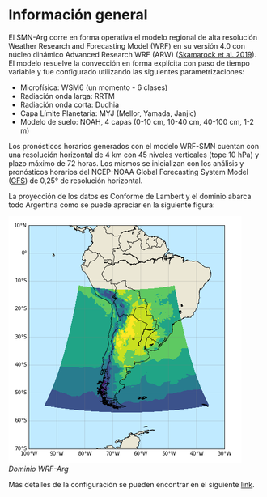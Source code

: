 # Información general

El SMN-Arg corre en forma operativa el modelo regional de alta resolución Weather Research and Forecasting Model (WRF) en su versión 4.0 con núcleo dinámico Advanced Research WRF (ARW) (<a href="https://www2.mmm.ucar.edu/wrf/users/docs/technote/v4_technote.pdf" target="_blank">Skamarock et al. 2019</a>). El modelo resuelve la convección en forma explícita con paso de tiempo variable y fue configurado utilizando las siguientes parametrizaciones: <br />
- Microfísica: WSM6 (un momento - 6 clases)
- Radiación onda larga: RRTM
- Radiación onda corta: Dudhia
- Capa Límite Planetaria: MYJ (Mellor, Yamada, Janjic)
- Modelo de suelo: NOAH, 4 capas (0-10 cm, 10-40 cm, 40-100 cm, 1-2 m)

Los pronósticos horarios generados con el modelo WRF-SMN cuentan con una resolución horizontal de 4 km con 45 niveles verticales (tope 10 hPa) y plazo máximo de 72 horas. Los mismos se inicializan con los análisis y pronósticos horarios del NCEP-NOAA Global Forecasting System Model 
(<a href="https://www.emc.ncep.noaa.gov/emc/pages/numerical_forecast_systems/gfs.php" target="_blank">GFS</a>) de 0,25° de resolución horizontal.<br />

La proyección de los datos es Conforme de Lambert y el dominio abarca todo Argentina como se puede apreciar en la siguiente figura: <br />

![png](../figuras/dominioWRF4.png)  <br /> *Dominio WRF-Arg*

Más detalles de la configuración se pueden encontrar en el siguiente <a href="http://repositorio.smn.gob.ar/handle/20.500.12160/1402" target="_blank">link</a>.
